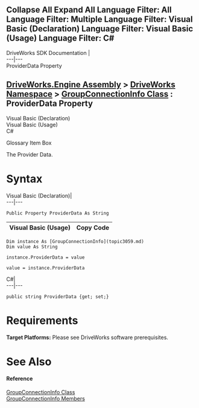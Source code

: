 Collapse All Expand All Language Filter: All  Language Filter: Multiple  Language Filter: Visual Basic (Declaration) Language Filter: Visual Basic (Usage) Language Filter: C#  
---  
DriveWorks SDK Documentation  |   
---|---  
ProviderData Property   
  
[DriveWorks.Engine Assembly](topic2156.md) > [DriveWorks Namespace](topic2159.md) > [GroupConnectionInfo Class](topic3059.md) : ProviderData Property  
---  
  
Visual Basic (Declaration)    
Visual Basic (Usage)    
C# 

Glossary Item Box

The Provider Data. 

# Syntax

Visual Basic (Declaration)|   
---|---  
      
    
    Public Property ProviderData As String  
  
Visual Basic (Usage)| Copy Code  
---|---  
      
    
    Dim instance As [GroupConnectionInfo](topic3059.md)
    Dim value As String
     
    instance.ProviderData = value
     
    value = instance.ProviderData  
  
C#|   
---|---  
      
    
    public string ProviderData {get; set;}  
  
# Requirements

**Target Platforms:** Please see DriveWorks software prerequisites.

# See Also

#### Reference

[GroupConnectionInfo Class](topic3059.md)   
[GroupConnectionInfo Members](topic3060.md)


